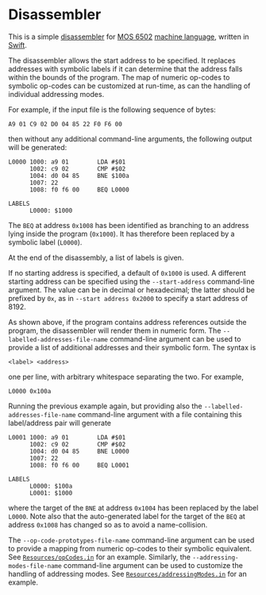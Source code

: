 #  Disassembler

This is a simple [disassembler](https://en.wikipedia.org/wiki/Disassembler) for [MOS 6502](https://en.wikipedia.org/wiki/MOS_Technology_6502) [machine language](https://en.wikipedia.org/wiki/Machine_code), written in [Swift](https://en.wikipedia.org/wiki/Swift_(programming_language)). 

The disassembler allows the start address to be specified. It replaces addresses with symbolic labels if it can determine that the address falls within the bounds of the program. The map of numeric op-codes to symbolic op-codes can be customized at run-time, as can the handling of individual addressing modes.

For example, if the input file is the following sequence of bytes:
```
A9 01 C9 02 D0 04 85 22 F0 F6 00
```
then without any additional command-line arguments, the following output will be generated:
```
L0000 1000: a9 01        LDA #$01
      1002: c9 02        CMP #$02
      1004: d0 04 85     BNE $100a
      1007: 22            
      1008: f0 f6 00     BEQ L0000

LABELS
      L0000: $1000
```
The `BEQ` at address `0x1008` has been identified as branching to an address lying inside the program (`0x1000`). It has therefore been replaced by a symbolic label (`L0000`). 

At the end of the disassembly, a list of labels is given.

If no starting address is specified, a default of `0x1000` is used. A different starting address can be specified using the `--start-address` command-line argument. The value can be in decimal or hexadecimal; the latter should be prefixed by `0x`, as in `--start address 0x2000` to specify a start address of 8192.

As shown above, if the program contains address references outside the program, the disassembler will render them in numeric form. The `--labelled-addresses-file-name` command-line argument can be used to provide a list of additional addresses and their symbolic form. The syntax is 
```
<label> <address>
```
one per line, with arbitrary whitespace separating the two. For example,
```
L0000 0x100a
```
Running the previous example again, but providing also the `--labelled-addresses-file-name` command-line argument with a file containing this label/address pair will generate
```
L0001 1000: a9 01        LDA #$01
      1002: c9 02        CMP #$02
      1004: d0 04 85     BNE L0000
      1007: 22            
      1008: f0 f6 00     BEQ L0001

LABELS
      L0000: $100a
      L0001: $1000
```
where the target of the `BNE` at address `0x1004` has been replaced by the label `L0000`. Note also that the auto-generated label for the target of the `BEQ` at address `0x1008` has changed so as to avoid a name-collision.

The `--op-code-prototypes-file-name` command-line argument can be used to provide a mapping from numeric op-codes to their symbolic equivalent. See [`Resources/opCodes.in`](Resources/opCodes.in) for an example. Similarly, the `--addressing-modes-file-name` command-line argument can be used to customize the handling of addressing modes. See [`Resources/addressingModes.in`](Resources/addressingModes.in) for an example.
